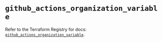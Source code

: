 # `github_actions_organization_variable`

Refer to the Terraform Registry for docs: [`github_actions_organization_variable`](https://registry.terraform.io/providers/integrations/github/5.45.0/docs/resources/actions_organization_variable).
